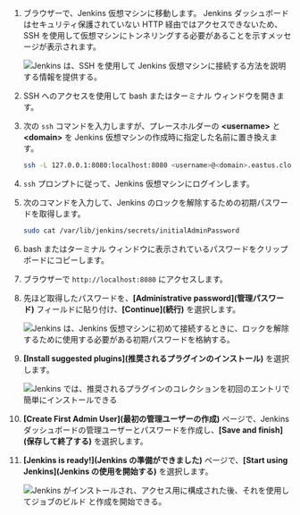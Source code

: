 1. ブラウザーで、Jenkins 仮想マシンに移動します。 Jenkins ダッシュボードはセキュリティ保護されていない HTTP 経由ではアクセスできないため、SSH を使用して仮想マシンにトンネリングする必要があることを示すメッセージが表示されます。

    ![Jenkins は、SSH を使用して Jenkins 仮想マシンに接続する方法を説明する情報を提供する。](./media/jenkins-connect-to-jenkins-server-running-on-azure/jenkins-ssh-instructions.png)

1. SSH へのアクセスを使用して bash またはターミナル ウィンドウを開きます。

1. 次の `ssh` コマンドを入力しますが、プレースホルダーの **&lt;username>** と **&lt;domain>** を Jenkins 仮想マシンの作成時に指定した名前に置き換えます。

    ```bash
    ssh -L 127.0.0.1:8080:localhost:8080 <username>@<domain>.eastus.cloudapp.azure.com
    ```

1. `ssh` プロンプトに従って、Jenkins 仮想マシンにログインします。

1. 次のコマンドを入力して、Jenkins のロックを解除するための初期パスワードを取得します。

    ```bash
    sudo cat /var/lib/jenkins/secrets/initialAdminPassword
    ```

1. bash またはターミナル ウィンドウに表示されているパスワードをクリップボードにコピーします。

1. ブラウザーで `http://localhost:8080` にアクセスします。

1. 先ほど取得したパスワードを、**[Administrative password]\(管理パスワード\)** フィールドに貼り付け、**[Continue]\(続行\)** を選択します。

    ![Jenkins は、Jenkins 仮想マシンに初めて接続するときに、ロックを解除するために使用する必要がある初期パスワードを格納する。](./media/jenkins-connect-to-jenkins-server-running-on-azure/jenkins-unlock.png)

1. **[Install suggested plugins]\(推奨されるプラグインのインストール\)** を選択します。

    ![Jenkins では、推奨されるプラグインのコレクションを初回のエントリで簡単にインストールできる](./media/jenkins-connect-to-jenkins-server-running-on-azure/jenkins-customize.png)

1. **[Create First Admin User]\(最初の管理ユーザーの作成\)** ページで、Jenkins ダッシュボードの管理ユーザーとパスワードを作成し、**[Save and finish]\(保存して終了する\)** を選択します。

1. **[Jenkins is ready!]\(Jenkins の準備ができました\)**  ページで、**[Start using Jenkins]\(Jenkins の使用を開始する\)** を選択します。

    ![Jenkins がインストールされ、アクセス用に構成された後、それを使用してジョブのビルド と作成を開始できる。](./media/jenkins-connect-to-jenkins-server-running-on-azure/jenkins-ready.png)